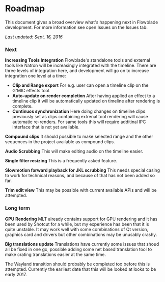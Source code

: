 # Roadmap
This document gives a broad overview what's happening next in Flowblade development. For more information see open Issues on the Issues tab.

*Last updated: Sept. 16, 2016*

### Next

**Increasing Tools Integration** Flowblade's standalone tools and  external tools like Natron will be increasingly integrated with the timeline. There are three levels of integration here, and development will go on to increase integration one level at a time:
  * **Clip and Range export** For e.g. user can open a timeline clip on the G'MIC effects tool.
  * **Auto-update on render completion** After having applied an effect to a timeline clip it will be automatically updated on timeline after rendering is complete.
  * **Continuos synchronization** Here doing changes on timeline clips previously set as clips containing extrenal tool rendering will cause automatic re-renders. For same tools this will require additinal IPC interface that is not yet available.

**Compound clips** It should possible to make selected range and the other sequences in the project available as compound clips.

**Audio Scrubbing** This will make editing audio on the timeline easier.

**Single filter resizing** This is a frequently asked feature.

**Slowmotion forward playback for JKL scrubbing** This needs special casing to work for technical reasons, and because of that has not been added so far.

**Trim edit view** This may be possible with current available APIs and will be attempted.

### Long term

**GPU Rendering** MLT already contains support for GPU rendering and it has been used by Shotcut for a while, but my experience has been that it is quite unstable. It may work well with some combinations of Qt version, graphics card and drivers but other combinations may be unusably crashy.

**Big translations update** Translations have currently some issues that shoud all be fixed in one go, possible adding some net based translation tool to make crating translations easier at the same time.

The Wayland transition should probably be completed too before this is attempted. Currently the earliest date that this will be looked at looks to be early 2017.


